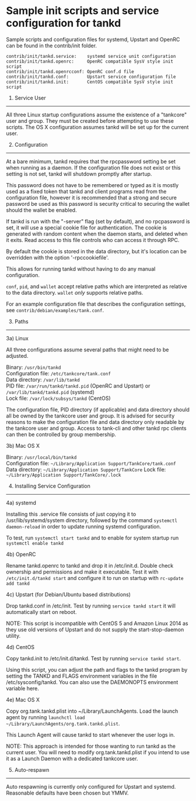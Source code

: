 Sample init scripts and service configuration for tankd
==========================================================

Sample scripts and configuration files for systemd, Upstart and OpenRC
can be found in the contrib/init folder.

    contrib/init/tankd.service:    systemd service unit configuration
    contrib/init/tankd.openrc:     OpenRC compatible SysV style init script
    contrib/init/tankd.openrcconf: OpenRC conf.d file
    contrib/init/tankd.conf:       Upstart service configuration file
    contrib/init/tankd.init:       CentOS compatible SysV style init script

1. Service User
---------------------------------

All three Linux startup configurations assume the existence of a "tankcore" user
and group.  They must be created before attempting to use these scripts.
The OS X configuration assumes tankd will be set up for the current user.

2. Configuration
---------------------------------

At a bare minimum, tankd requires that the rpcpassword setting be set
when running as a daemon.  If the configuration file does not exist or this
setting is not set, tankd will shutdown promptly after startup.

This password does not have to be remembered or typed as it is mostly used
as a fixed token that tankd and client programs read from the configuration
file, however it is recommended that a strong and secure password be used
as this password is security critical to securing the wallet should the
wallet be enabled.

If tankd is run with the "-server" flag (set by default), and no rpcpassword is set,
it will use a special cookie file for authentication. The cookie is generated with random
content when the daemon starts, and deleted when it exits. Read access to this file
controls who can access it through RPC.

By default the cookie is stored in the data directory, but it's location can be overridden
with the option '-rpccookiefile'.

This allows for running tankd without having to do any manual configuration.

`conf`, `pid`, and `wallet` accept relative paths which are interpreted as
relative to the data directory. `wallet` *only* supports relative paths.

For an example configuration file that describes the configuration settings,
see `contrib/debian/examples/tank.conf`.

3. Paths
---------------------------------

3a) Linux

All three configurations assume several paths that might need to be adjusted.

Binary:              `/usr/bin/tankd`  
Configuration file:  `/etc/tankcore/tank.conf`  
Data directory:      `/var/lib/tankd`  
PID file:            `/var/run/tankd/tankd.pid` (OpenRC and Upstart) or `/var/lib/tankd/tankd.pid` (systemd)  
Lock file:           `/var/lock/subsys/tankd` (CentOS)  

The configuration file, PID directory (if applicable) and data directory
should all be owned by the tankcore user and group.  It is advised for security
reasons to make the configuration file and data directory only readable by the
tankcore user and group.  Access to tank-cli and other tankd rpc clients
can then be controlled by group membership.

3b) Mac OS X

Binary:              `/usr/local/bin/tankd`  
Configuration file:  `~/Library/Application Support/TankCore/tank.conf`  
Data directory:      `~/Library/Application Support/TankCore`
Lock file:           `~/Library/Application Support/TankCore/.lock`

4. Installing Service Configuration
-----------------------------------

4a) systemd

Installing this .service file consists of just copying it to
/usr/lib/systemd/system directory, followed by the command
`systemctl daemon-reload` in order to update running systemd configuration.

To test, run `systemctl start tankd` and to enable for system startup run
`systemctl enable tankd`

4b) OpenRC

Rename tankd.openrc to tankd and drop it in /etc/init.d.  Double
check ownership and permissions and make it executable.  Test it with
`/etc/init.d/tankd start` and configure it to run on startup with
`rc-update add tankd`

4c) Upstart (for Debian/Ubuntu based distributions)

Drop tankd.conf in /etc/init.  Test by running `service tankd start`
it will automatically start on reboot.

NOTE: This script is incompatible with CentOS 5 and Amazon Linux 2014 as they
use old versions of Upstart and do not supply the start-stop-daemon utility.

4d) CentOS

Copy tankd.init to /etc/init.d/tankd. Test by running `service tankd start`.

Using this script, you can adjust the path and flags to the tankd program by
setting the TANKD and FLAGS environment variables in the file
/etc/sysconfig/tankd. You can also use the DAEMONOPTS environment variable here.

4e) Mac OS X

Copy org.tank.tankd.plist into ~/Library/LaunchAgents. Load the launch agent by
running `launchctl load ~/Library/LaunchAgents/org.tank.tankd.plist`.

This Launch Agent will cause tankd to start whenever the user logs in.

NOTE: This approach is intended for those wanting to run tankd as the current user.
You will need to modify org.tank.tankd.plist if you intend to use it as a
Launch Daemon with a dedicated tankcore user.

5. Auto-respawn
-----------------------------------

Auto respawning is currently only configured for Upstart and systemd.
Reasonable defaults have been chosen but YMMV.
